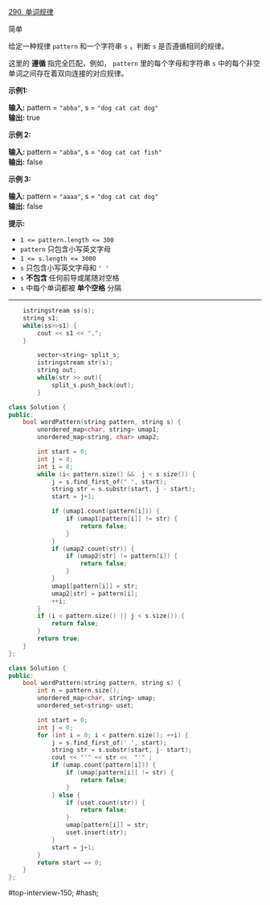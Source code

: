 [290. 单词规律](https://leetcode.cn/problems/word-pattern/)

简单

给定一种规律 `pattern` 和一个字符串 `s` ，判断 `s` 是否遵循相同的规律。

这里的 **遵循** 指完全匹配，例如， `pattern` 里的每个字母和字符串 `s` 中的每个非空单词之间存在着双向连接的对应规律。

**示例1:**

**输入:** pattern = `"abba"`, s = `"dog cat cat dog"`  
**输出:** true  

**示例 2:**

**输入:** pattern = `"abba"`, s = `"dog cat cat fish"`  
**输出:** false  

**示例 3:**

**输入:** pattern = `"aaaa"`, s = `"dog cat cat dog"`  
**输出:** false  

**提示:**

- `1 <= pattern.length <= 300`
- `pattern` 只包含小写英文字母
- `1 <= s.length <= 3000`
- `s` 只包含小写英文字母和 `' '`
- `s` **不包含** 任何前导或尾随对空格
- `s` 中每个单词都被 **单个空格** 分隔
---- ----
```cpp
    istringstream ss(s);
    string s1;
    while(ss>>s1) {
        cout << s1 << ",";
    }
```

```cpp
        vector<string> split_s;
        istringstream str(s);
        string out;
        while(str >> out){
            split_s.push_back(out);
        }
```

```cpp
class Solution {
public:
    bool wordPattern(string pattern, string s) {
        unordered_map<char, string> umap1;
        unordered_map<string, char> umap2;

        int start = 0;
        int j = 0;
        int i = 0;
        while (i< pattern.size() &&  j < s.size()) {
            j = s.find_first_of(" ", start); 
            string str = s.substr(start, j - start);
            start = j+1;

            if (umap1.count(pattern[i])) {
                if (umap1[pattern[i]] != str) {
                    return false;
                }
            }
            if (umap2.count(str)) {
                if (umap2[str] != pattern[i]) {
                    return false;
                }
            }
            umap1[pattern[i]] = str;
            umap2[str] = pattern[i];
            ++i;
        }
        if (i < pattern.size() || j < s.size()) {
            return false;
        }
        return true;
    }
};
```

```cpp
class Solution {
public:
    bool wordPattern(string pattern, string s) {
        int n = pattern.size();
        unordered_map<char, string> umap;
        unordered_set<string> uset;

        int start = 0;
        int j = 0;
        for (int i = 0; i < pattern.size(); ++i) {
            j = s.find_first_of(' ', start);
            string str = s.substr(start, j- start);
            cout << "'" << str <<  "'" ;
            if (umap.count(pattern[i])) {
                if (umap[pattern[i]] != str) {
                    return false;
                }
            } else {
                if (uset.count(str)) {
                    return false;
                }
                umap[pattern[i]] = str;
                uset.insert(str);
            }
            start = j+1;
        }
        return start == 0;
    }
};
```
#top-interview-150; #hash; 